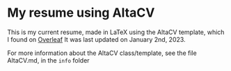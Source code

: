 # My resume using AltaCV

This is my current resume, made in LaTeX using the AltaCV template, which I found on [Overleaf](https://www.overleaf.com/latex/templates/altacv-template/trgqjpwnmtgv)
It was last updated on January 2nd, 2023.


For more information about the AltaCV class/template, see the file AltaCV.md, in the `info` folder
